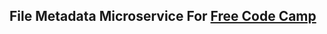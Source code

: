 ## File Metadata Microservice For [Free Code Camp](https://www.freecodecamp.com/challenges/file-metadata-microservice)
